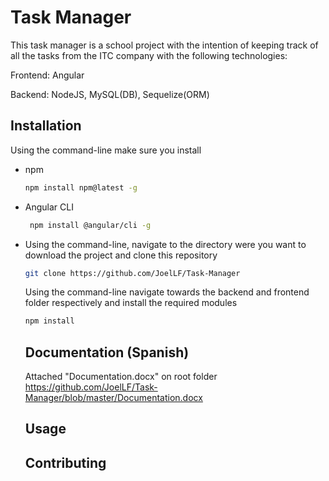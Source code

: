 # Task Manager

This task manager is a school project with the intention of keeping track of all the tasks from the ITC company with the following technologies:

Frontend: Angular
<p></p>
Backend: NodeJS, MySQL(DB), Sequelize(ORM)

## Installation
Using the command-line make sure you install
<ul>
<li>npm
</li>
  
```bash
npm install npm@latest -g
```
<li>Angular CLI
</li>

```bash
 npm install @angular/cli -g
```

<li>Using the command-line, navigate to the directory were you want to download the project and clone this repository
</li>

```bash
git clone https://github.com/JoelLF/Task-Manager
```

Using the command-line navigate towards the backend and frontend folder respectively and install the required modules

```bash
npm install
```

## Documentation (Spanish)

Attached "Documentation.docx" on root folder 
https://github.com/JoelLF/Task-Manager/blob/master/Documentation.docx

## Usage

## Contributing
